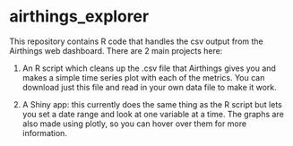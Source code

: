 # airthings_explorer

This repository contains R code that handles the csv output from the Airthings web dashboard. There are 2 main projects here: 

1. An R script which cleans up the .csv file that Airthings gives you and makes a simple time series plot with each of the metrics. You can download just this file and read in your own data file to make it work. 



2. A Shiny app: this currently does the same thing as the R script but lets you set a date range and look at one variable at a time. The graphs are also made using plotly, so you can hover over them for more information. 
